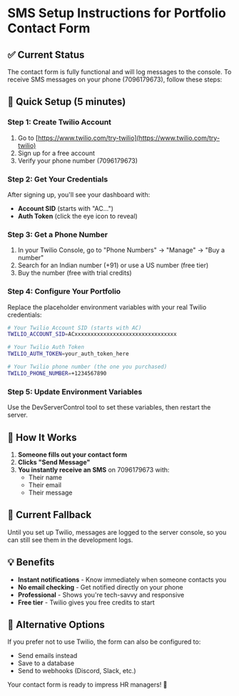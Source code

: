 # SMS Setup Instructions for Portfolio Contact Form

## ✅ Current Status
The contact form is fully functional and will log messages to the console. To receive SMS messages on your phone (7096179673), follow these steps:

## 🚀 Quick Setup (5 minutes)

### Step 1: Create Twilio Account
1. Go to [https://www.twilio.com/try-twilio](https://www.twilio.com/try-twilio)
2. Sign up for a free account
3. Verify your phone number (7096179673)

### Step 2: Get Your Credentials
After signing up, you'll see your dashboard with:
- **Account SID** (starts with "AC...")
- **Auth Token** (click the eye icon to reveal)

### Step 3: Get a Phone Number
1. In your Twilio Console, go to "Phone Numbers" → "Manage" → "Buy a number"
2. Search for an Indian number (+91) or use a US number (free tier)
3. Buy the number (free with trial credits)

### Step 4: Configure Your Portfolio
Replace the placeholder environment variables with your real Twilio credentials:

```bash
# Your Twilio Account SID (starts with AC)
TWILIO_ACCOUNT_SID=ACxxxxxxxxxxxxxxxxxxxxxxxxxxxxxxxx

# Your Twilio Auth Token  
TWILIO_AUTH_TOKEN=your_auth_token_here

# Your Twilio phone number (the one you purchased)
TWILIO_PHONE_NUMBER=+1234567890
```

### Step 5: Update Environment Variables
Use the DevServerControl tool to set these variables, then restart the server.

## 🎉 How It Works

1. **Someone fills out your contact form**
2. **Clicks "Send Message"**
3. **You instantly receive an SMS** on 7096179673 with:
   - Their name
   - Their email
   - Their message

## 🔄 Current Fallback
Until you set up Twilio, messages are logged to the server console, so you can still see them in the development logs.

## 💡 Benefits
- **Instant notifications** - Know immediately when someone contacts you
- **No email checking** - Get notified directly on your phone
- **Professional** - Shows you're tech-savvy and responsive
- **Free tier** - Twilio gives you free credits to start

## 🌟 Alternative Options
If you prefer not to use Twilio, the form can also be configured to:
- Send emails instead
- Save to a database
- Send to webhooks (Discord, Slack, etc.)

Your contact form is ready to impress HR managers! 🚀
